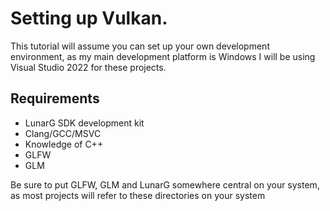 # Setting up Vulkan.

This tutorial will assume you can set up your own development environment, as my main development platform is Windows
I will be using Visual Studio 2022 for these projects.

## Requirements

- LunarG SDK development kit
- Clang/GCC/MSVC
- Knowledge of C++
- GLFW
- GLM

Be sure to put GLFW, GLM and LunarG somewhere central on your system, as most projects will refer to these directories on your system